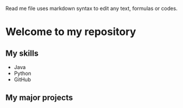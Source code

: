 Read me file uses markdown syntax to edit any text, formulas or codes.
# Welcome to my repository
## My skills
- Java
- Python
- GitHub
## My major projects
